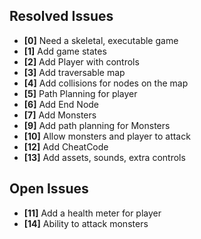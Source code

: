 ## Resolved Issues ##

- **[0]** Need a skeletal, executable game
- **[1]** Add game states
- **[2]** Add Player with controls
- **[3]** Add traversable map
- **[4]** Add collisions for nodes on the map
- **[5]** Path Planning for player
- **[6]** Add End Node
- **[7]** Add Monsters
- **[9]** Add path planning for Monsters
- **[10]** Allow monsters and player to attack
- **[12]** Add CheatCode
- **[13]** Add assets, sounds, extra controls

## Open Issues ##
- **[11]** Add a health meter for player
- **[14]** Ability to attack monsters
